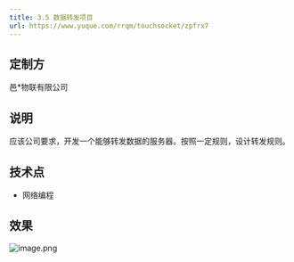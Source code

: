 ```yaml
---
title: 3.5 数据转发项目
url: https://www.yuque.com/rrqm/touchsocket/zpfrx7
---
```


<a name="nuOp7"></a>

## 定制方

邑*物联有限公司 <a name="YApi6"></a>

## 说明

应该公司要求，开发一个能够转发数据的服务器。按照一定规则，设计转发规则。

<a name="BEeC9"></a>

## 技术点

- 网络编程 <a name="rkCX1"></a>

## 效果

![image.png](..\\..\assets\zpfrx7\1650178627706-3ab91bc1-82d1-4681-bd39-557ddf56b786.png)
